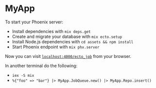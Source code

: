 # MyApp

To start your Phoenix server:

  * Install dependencies with `mix deps.get`
  * Create and migrate your database with `mix ecto.setup`
  * Install Node.js dependencies with `cd assets && npm install`
  * Start Phoenix endpoint with `mix phx.server`

Now you can visit [`localhost:4000/ecto_job`](http://localhost:4000/ecto_job) from your browser.

In another terminal do the following:

  * `iex -S mix`
  * `%{"foo" => "bar"} |> MyApp.JobQueue.new() |> MyApp.Repo.insert()`
